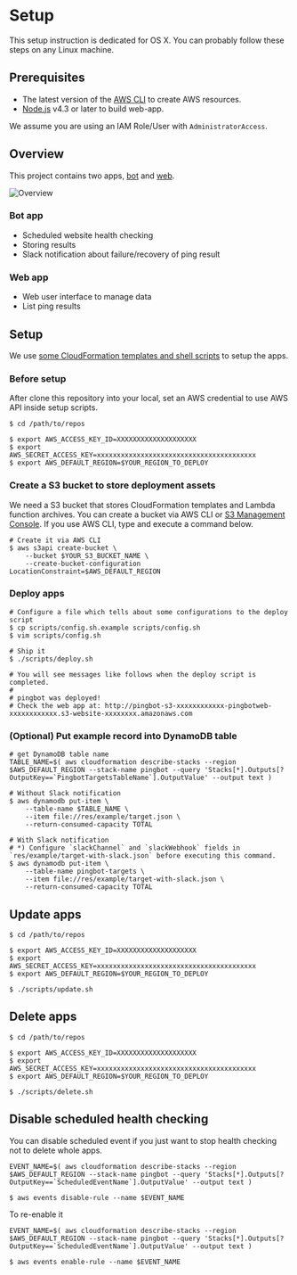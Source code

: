 # Setup

This setup instruction is dedicated for OS X. You can probably follow these steps on any Linux machine.

## Prerequisites

- The latest version of the [AWS CLI](https://aws.amazon.com/cli/) to create AWS resources.
- [Node.js](https://nodejs.org/) v4.3 or later to build web-app.

We assume you are using an IAM Role/User with `AdministratorAccess`.

## Overview

This project contains two apps, [bot](src/bot) and [web](src/web).

![Overview](https://github.com/toricls/pingbot/wiki/res/overview-apps.jpg)

### Bot app

- Scheduled website health checking
- Storing results
- Slack notification about failure/recovery of ping result

### Web app

- Web user interface to manage data
- List ping results

## Setup

We use [some CloudFormation templates and shell scripts](../res/) to setup the apps.

### Before setup

After clone this repository into your local, set an AWS credential to use AWS API inside setup scripts. 

```
$ cd /path/to/repos

$ export AWS_ACCESS_KEY_ID=XXXXXXXXXXXXXXXXXXXX
$ export AWS_SECRET_ACCESS_KEY=xxxxxxxxxxxxxxxxxxxxxxxxxxxxxxxxxxxxxxxx
$ export AWS_DEFAULT_REGION=$YOUR_REGION_TO_DEPLOY
```

### Create a S3 bucket to store deployment assets

We need a S3 bucket that stores CloudFormation templates and Lambda function archives. You can create a bucket via AWS CLI or [S3 Management Console](https://console.aws.amazon.com/s3/home). If you use AWS CLI, type and execute a command below.

```
# Create it via AWS CLI
$ aws s3api create-bucket \
    --bucket $YOUR_S3_BUCKET_NAME \
    --create-bucket-configuration LocationConstraint=$AWS_DEFAULT_REGION
```

### Deploy apps

```
# Configure a file which tells about some configurations to the deploy script
$ cp scripts/config.sh.example scripts/config.sh
$ vim scripts/config.sh

# Ship it
$ ./scripts/deploy.sh

# You will see messages like follows when the deploy script is completed.
# 
# pingbot was deployed!
# Check the web app at: http://pingbot-s3-xxxxxxxxxxxx-pingbotweb-xxxxxxxxxxxx.s3-website-xxxxxxxx.amazonaws.com
```

### (Optional) Put example record into DynamoDB table

```
# get DynamoDB table name
TABLE_NAME=$( aws cloudformation describe-stacks --region $AWS_DEFAULT_REGION --stack-name pingbot --query 'Stacks[*].Outputs[?OutputKey==`PingbotTargetsTableName`].OutputValue' --output text )

# Without Slack notification
$ aws dynamodb put-item \
    --table-name $TABLE_NAME \
    --item file://res/example/target.json \
    --return-consumed-capacity TOTAL

# With Slack notification
# *) Configure `slackChannel` and `slackWebhook` fields in `res/example/target-with-slack.json` before executing this command.
$ aws dynamodb put-item \
    --table-name pingbot-targets \
    --item file://res/example/target-with-slack.json \
    --return-consumed-capacity TOTAL
```

## Update apps

```
$ cd /path/to/repos

$ export AWS_ACCESS_KEY_ID=XXXXXXXXXXXXXXXXXXXX
$ export AWS_SECRET_ACCESS_KEY=xxxxxxxxxxxxxxxxxxxxxxxxxxxxxxxxxxxxxxxx
$ export AWS_DEFAULT_REGION=$YOUR_REGION_TO_DEPLOY

$ ./scripts/update.sh
```

## Delete apps

```
$ cd /path/to/repos

$ export AWS_ACCESS_KEY_ID=XXXXXXXXXXXXXXXXXXXX
$ export AWS_SECRET_ACCESS_KEY=xxxxxxxxxxxxxxxxxxxxxxxxxxxxxxxxxxxxxxxx
$ export AWS_DEFAULT_REGION=$YOUR_REGION_TO_DEPLOY

$ ./scripts/delete.sh
```

## Disable scheduled health checking

You can disable scheduled event if you just want to stop health checking not to delete whole apps.

```
EVENT_NAME=$( aws cloudformation describe-stacks --region $AWS_DEFAULT_REGION --stack-name pingbot --query 'Stacks[*].Outputs[?OutputKey==`ScheduledEventName`].OutputValue' --output text )

$ aws events disable-rule --name $EVENT_NAME
```

To re-enable it

```
EVENT_NAME=$( aws cloudformation describe-stacks --region $AWS_DEFAULT_REGION --stack-name pingbot --query 'Stacks[*].Outputs[?OutputKey==`ScheduledEventName`].OutputValue' --output text )

$ aws events enable-rule --name $EVENT_NAME
```
